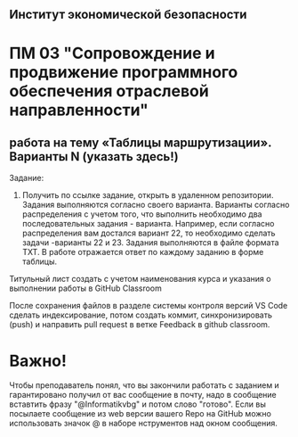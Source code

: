 ## Институт экономической безопасности

# ПМ 03 "Сопровождение и продвижение программного обеспечения отраслевой направленности"

##  работа на тему «Таблицы маршрутизации». Варианты N (указать здесь!)

Задание:
1) Получить по ссылке задание, открыть в удаленном репозитории.
Задания выполняются согласно своего варианта. Варианты согласно распределения с учетом того, что выполнить необходимо два последовательных задания - варианта. Например, если согласно распределения вам достался вариант 22, то необходимо сделать задачи -варианты 22 и 23.
Задания выполняются в файле формата TXT. 
В работе отражается ответ по каждому заданию в форме таблицы.

Титульный лист создать с учетом наименования курса и указания о выполнении работы в GitHub Classroom

После сохранения файлов в разделе системы контроля версий VS Code сделать индексирование, потом создать коммит, синхронизировать (push) и направить pull request в ветке Feedback в github classroom.
 
 # Важно!
 Чтобы преподаватель понял, что вы закончили работать с заданием и гарантировано получил от вас сообщение в почту, надо в сообщение вставтить фразу "@Informatikvbg" и потом    слово  "готово". 
 Если вы посылаете сообщение из web версии вашего Repo на GitHub можно использовать значок @ в наборе нструментов над окном сообщения.

 

